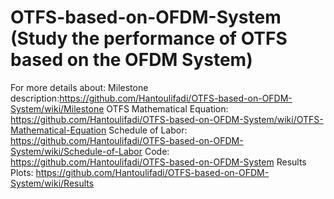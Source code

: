 # OTFS-based-on-OFDM-System (Study the performance of OTFS based on the OFDM System)

For more details about:
Milestone description:https://github.com/Hantoulifadi/OTFS-based-on-OFDM-System/wiki/Milestone
OTFS Mathematical Equation: https://github.com/Hantoulifadi/OTFS-based-on-OFDM-System/wiki/OTFS-Mathematical-Equation
Schedule of Labor: https://github.com/Hantoulifadi/OTFS-based-on-OFDM-System/wiki/Schedule-of-Labor
Code: https://github.com/Hantoulifadi/OTFS-based-on-OFDM-System
Results Plots: https://github.com/Hantoulifadi/OTFS-based-on-OFDM-System/wiki/Results


